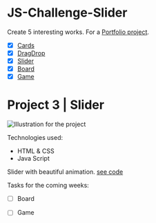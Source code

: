 # JS-Challenge-Slider

Create 5 interesting works. For a [Portfolio project](https://github.com/AnastasiiaSorina/Portfolio-Project).
- [x] [Cards](https://github.com/AnastasiiaSorina/JS-Challenge-Cards)
- [x] [DragDrop](https://github.com/AnastasiiaSorina/JS-Challenge-DragDrop)
- [x] [Slider](https://github.com/AnastasiiaSorina/JS-Challenge-Slider)
- [x] [Board](https://github.com/AnastasiiaSorina/JS-Challenge-Board)
- [x] [Game](https://github.com/AnastasiiaSorina/JS-Challenge-Game) 

# Project 3 | Slider
![Illustration for the project](https://github.com/AnastasiiaSorina/JS-Challenge-Slider/blob/main/imgSlider.gif)

Technologies used:
- HTML & CSS
- Java Script

Slider with beautiful animation.
[see code](https://jsfiddle.net/AnastasiiaSo/sak1nvpj/2/)

Tasks for the coming weeks:
- [ ] Board
- [ ] Game 


